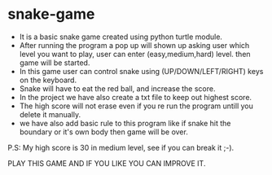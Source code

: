 # snake-game
- It is a basic snake game created using python turtle module.
- After running the program a pop up will shown up asking user which level you want to play, user can enter (easy,medium,hard) level. then game will be started.
- In this game user can control snake using (UP/DOWN/LEFT/RIGHT) keys on the keyboard.
- Snake will have to eat the red ball, and increase the score.
- In the project we have also create a txt file to keep out highest score.
- The high score will not erase even if you re run the program untill you delete it manually.
- we have also add basic rule to this program like if snake hit the boundary or it's own body then game will be over.

P.S: My high score is 30 in medium level, see if you can break it ;-).

PLAY THIS GAME AND IF YOU LIKE YOU CAN IMPROVE IT.

